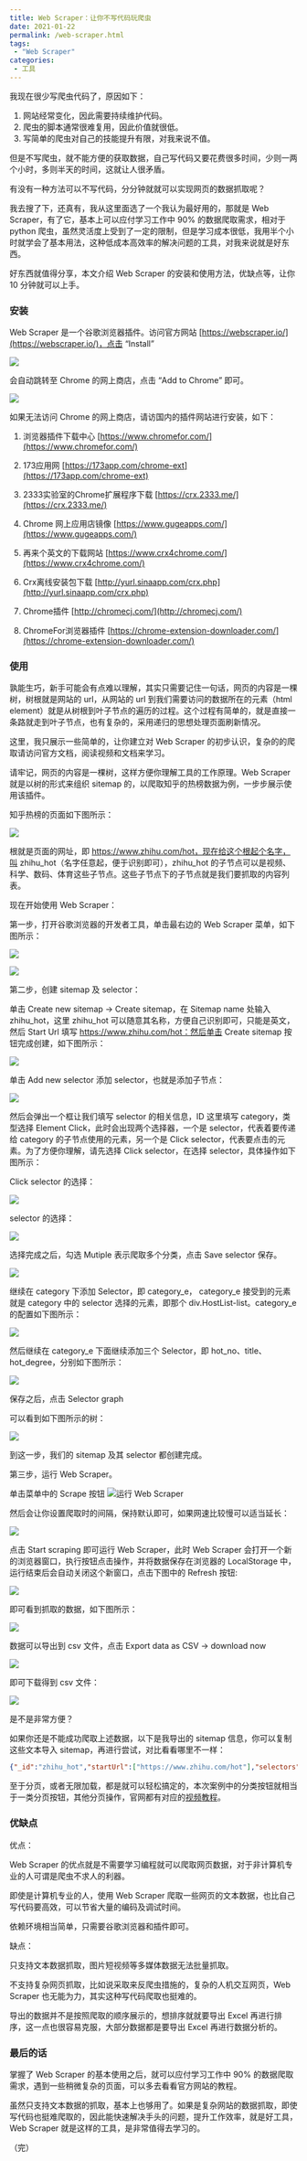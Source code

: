 ```yaml
---
title: Web Scraper：让你不写代码玩爬虫
date: 2021-01-22
permalink: /web-scraper.html
tags:
 - "Web Scraper"
categories: 
 - 工具
---
```


我现在很少写爬虫代码了，原因如下：

1. 网站经常变化，因此需要持续维护代码。
2. 爬虫的脚本通常很难复用，因此价值就很低。
3. 写简单的爬虫对自己的技能提升有限，对我来说不值。

但是不写爬虫，就不能方便的获取数据，自己写代码又要花费很多时间，少则一两个小时，多则半天的时间，这就让人很矛盾。

有没有一种方法可以不写代码，分分钟就就可以实现网页的数据抓取呢？

我去搜了下，还真有，我从这里面选了一个我认为最好用的，那就是 Web Scraper，有了它，基本上可以应付学习工作中 90% 的数据爬取需求，相对于 python 爬虫，虽然灵活度上受到了一定的限制，但是学习成本很低，我用半个小时就学会了基本用法，这种低成本高效率的解决问题的工具，对我来说就是好东西。

好东西就值得分享，本文介绍 Web Scraper 的安装和使用方法，优缺点等，让你 10 分钟就可以上手。

### 安装

Web Scraper 是一个谷歌浏览器插件。访问官方网站 [https://webscraper.io/](https://webscraper.io/)，点击 “Install”

![](https://tva1.sinaimg.cn/large/008eGmZEgy1gmvzz89ca9j31a20u0dm1.jpg)

会自动跳转至 Chrome 的网上商店，点击 “Add to Chrome” 即可。

![](https://tva1.sinaimg.cn/large/008eGmZEgy1gmvzzo5sudj31k00u0die.jpg)

如果无法访问 Chrome 的网上商店，请访国内的插件网站进行安装，如下：

1. 浏览器插件下载中心 [https://www.chromefor.com/](https://www.chromefor.com/)

2. 173应用网 [https://173app.com/chrome-ext](https://173app.com/chrome-ext)

3. 2333实验室的Chrome扩展程序下载 [https://crx.2333.me/](https://crx.2333.me/)

4. Chrome 网上应用店镜像 [https://www.gugeapps.com/](https://www.gugeapps.com/)

5. 再来个英文的下载网站 [https://www.crx4chrome.com/](https://www.crx4chrome.com/)

6. Crx离线安装包下载 [http://yurl.sinaapp.com/crx.php](http://yurl.sinaapp.com/crx.php)

7. Chrome插件 [http://chromecj.com/](http://chromecj.com/)

8. ChromeFor浏览器插件 [https://chrome-extension-downloader.com/](https://chrome-extension-downloader.com/)

### 使用

孰能生巧，新手可能会有点难以理解，其实只需要记住一句话，网页的内容是一棵树，树根就是网站的 url，从网站的 url 到我们需要访问的数据所在的元素（html element）就是从树根到叶子节点的遍历的过程。这个过程有简单的，就是直接一条路就走到叶子节点，也有复杂的，采用递归的思想处理页面刷新情况。

这里，我只展示一些简单的，让你建立对 Web Scraper 的初步认识，复杂的的爬取请访问官方文档，阅读视频和文档来学习。

请牢记，网页的内容是一棵树，这样方便你理解工具的工作原理。Web Scraper 就是以树的形式来组织 sitemap 的，以爬取知乎的热榜数据为例，一步步展示使用该插件。

知乎热榜的页面如下图所示：

![](https://tva1.sinaimg.cn/large/008eGmZEgy1gmw0a94qnhj30wf0u0449.jpg)

根就是页面的网址，即 https://www.zhihu.com/hot，现在给这个根起个名字，叫 zhihu_hot（名字任意起，便于识别即可），zhihu_hot 的子节点可以是视频、科学、数码、体育这些子节点。这些子节点下的子节点就是我们要抓取的内容列表。

现在开始使用 Web Scraper：

第一步，打开谷歌浏览器的开发者工具，单击最右边的 Web Scraper 菜单，如下图所示：

![](https://tva1.sinaimg.cn/large/008eGmZEgy1gmw0bnus01j31hy0u0q9t.jpg)

![](https://tva1.sinaimg.cn/large/008eGmZEgy1gmw0byg89aj31lt0u0tcu.jpg)


第二步，创建 sitemap 及 selector：

单击 Create new sitemap -> Create sitemap，在 Sitemap name 处输入 zhihu_hot，这里 zhihu_hot 可以随意其名称，方便自己识别即可，只能是英文，然后 Start Url 填写 https://www.zhihu.com/hot：然后单击 Create sitemap 按钮完成创建，如下图所示：

![](https://tva1.sinaimg.cn/large/008eGmZEgy1gmw0byg89aj31lt0u0tcu.jpg)

单击 Add new selector 添加 selector，也就是添加子节点：

![](https://tva1.sinaimg.cn/large/008eGmZEgy1gmw0cvw7urj31220e274v.jpg)

然后会弹出一个框让我们填写 selector 的相关信息，ID 这里填写 category，类型选择 Element Click，此时会出现两个选择器，一个是 selector，代表着要传递给 category 的子节点使用的元素，另一个是 Click selector，代表要点击的元素。为了方便你理解，请先选择 Click selector，在选择 selector，具体操作如下图所示：

Click selector 的选择：

![](https://tva1.sinaimg.cn/large/008eGmZEgy1gmw0dohjz2j31420u042t.jpg)

selector 的选择：

![](https://tva1.sinaimg.cn/large/008eGmZEgy1gmw0ekikfxj30u80u0teb.jpg)

选择完成之后，勾选 Mutiple 表示爬取多个分类，点击 Save selector 保存。

![](https://tva1.sinaimg.cn/large/008eGmZEgy1gmw0f2yhfyj31h80s20uv.jpg)

继续在 category 下添加 Selector，即 category_e， category_e 接受到的元素就是 category 中的 selector 选择的元素，即那个 div.HostList-list。category_e 的配置如下图所示：

![](https://tva1.sinaimg.cn/large/008eGmZEgy1gmvofhynqbj318z0u0wi6.jpg)

然后继续在 category_e 下面继续添加三个 Selector，即 hot_no、title、hot_degree，分别如下图所示：

![](https://tva1.sinaimg.cn/large/008eGmZEgy1gmvohlvqvdj328c0esdgl.jpg)

保存之后，点击 Selector graph

可以看到如下图所示的树：

![](https://tva1.sinaimg.cn/large/008eGmZEgy1gmvob2wvlcj30tk0fkwel.jpg)

到这一步，我们的 sitemap 及其 selector 都创建完成。

第三步，运行 Web Scraper。

单击菜单中的 Scrape 按钮
![运行 Web Scraper](https://tva1.sinaimg.cn/large/008eGmZEgy1gmvnwqizu7j30ns0fajrq.jpg)

然后会让你设置爬取时的间隔，保持默认即可，如果网速比较慢可以适当延长：

![](https://tva1.sinaimg.cn/large/008eGmZEgy1gmvnzhl263j30s40bmmxa.jpg)

点击 Start scraping 即可运行 Web Scraper，此时 Web Scraper 会打开一个新的浏览器窗口，执行按钮点击操作，并将数据保存在浏览器的 LocalStorage 中，运行结束后会自动关闭这个新窗口，点击下图中的 Refresh 按钮:

![](https://tva1.sinaimg.cn/large/008eGmZEgy1gmvo2hjms9j317a0hs3zb.jpg)

即可看到抓取的数据，如下图所示：

![](https://tva1.sinaimg.cn/large/008eGmZEgy1gmvo9e3093j31za0u044s.jpg)

数据可以导出到 csv 文件，点击 Export data as CSV -> download now

![](https://tva1.sinaimg.cn/large/008eGmZEgy1gmvokb0jqlj310a0hmmxr.jpg)

即可下载得到 csv 文件：

![](https://tva1.sinaimg.cn/large/008eGmZEgy1gmvomqh95dj31nf0u0n6b.jpg)

是不是非常方便？

如果你还是不能成功爬取上述数据，以下是我导出的 sitemap 信息，你可以复制这些文本导入 sitemap​，再进行尝试，对比看看哪里不一样​：

```json
{"_id":"zhihu_hot","startUrl":["https://www.zhihu.com/hot"],"selectors":[{"id":"category","type":"SelectorElementClick","parentSelectors":["_root"],"selector":"div.HotList-list","multiple":true,"delay":2000,"clickElementSelector":"a.HotListNav-item","clickType":"clickOnce","discardInitialElements":"do-not-discard","clickElementUniquenessType":"uniqueText"},{"id":"category_e","type":"SelectorElement","parentSelectors":["category"],"selector":"section","multiple":true,"delay":0},{"id":"hot_num","type":"SelectorText","parentSelectors":["category_e"],"selector":"div.HotItem-rank","multiple":false,"regex":"","delay":0},{"id":"title","type":"SelectorLink","parentSelectors":["category_e"],"selector":".HotItem-content a","multiple":false,"delay":0},{"id":"hot_degree","type":"SelectorText","parentSelectors":["category_e"],"selector":"div.HotItem-metrics","multiple":false,"regex":"","delay":0}]}
```


至于分页，或者无限加载，都是就可以轻松搞定的，本次案例中的分类按钮就相当于一类分页按钮，其他分页操作，官网都有对应的[视频教程](https://www.youtube.com/watch?v=x8bZmUrJBl0)。

### 优缺点

优点：

Web Scraper 的优点就是不需要学习编程就可以爬取网页数据，对于非计算机专业的人可谓是爬虫不求人的利器。

即使是计算机专业的人，使用 Web Scraper 爬取一些网页的文本数据，也比自己写代码要高效，可以节省大量的编码及调试时间。

依赖环境相当简单，只需要谷歌浏览器和插件即可。

缺点：

只支持文本数据抓取，图片短视频等多媒体数据无法批量抓取。

不支持复杂网页抓取，比如说采取来反爬虫措施的，复杂的人机交互网页，Web Scraper 也无能为力，其实这种写代码爬取也挺难的。

导出的数据并不是按照爬取的顺序展示的，想排序就就要导出 Excel 再进行排序，这一点也很容易克服，大部分数据都是要导出 Excel 再进行数据分析的。

### 最后的话

掌握了 Web Scraper 的基本使用之后，就可以应付学习工作中 90% 的数据爬取需求，遇到一些稍微复杂的页面，可以多去看看官方网站的教程。

虽然只支持文本数据的抓取，基本上也够用了。如果是复杂网站的数据抓取，即使写代码也挺难爬取的，因此能快速解决手头的问题，提升工作效率，就是好工具，Web Scraper 就是这样的工具，是非常值得去学习的。

（完）
